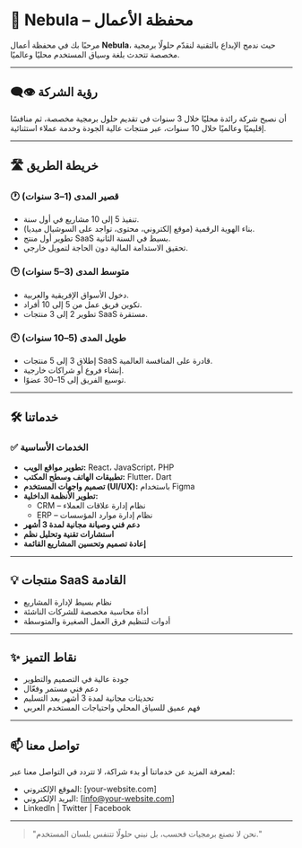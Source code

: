 # 🌌 Nebula – محفظة الأعمال

مرحبًا بك في محفظة أعمال **Nebula**، حيث ندمج الإبداع بالتقنية لنقدّم حلولًا برمجية مخصصة تتحدث بلغة وسياق المستخدم محليًا وعالميًا.

---

## 👁️‍🗨️ رؤية الشركة

أن نصبح شركة رائدة محليًا خلال 3 سنوات في تقديم حلول برمجية مخصصة، ثم منافسًا إقليميًا وعالميًا خلال 10 سنوات، عبر منتجات عالية الجودة وخدمة عملاء استثنائية.

---

## 🛣️ خريطة الطريق

### 🕐 قصير المدى (1–3 سنوات)
- تنفيذ 5 إلى 10 مشاريع في أول سنة.
- بناء الهوية الرقمية (موقع إلكتروني، محتوى، تواجد على السوشيال ميديا).
- تطوير أول منتج SaaS بسيط في السنة الثانية.
- تحقيق الاستدامة المالية دون الحاجة لتمويل خارجي.

### 🕒 متوسط المدى (3–5 سنوات)
- دخول الأسواق الإفريقية والعربية.
- تكوين فريق عمل من 5 إلى 10 أفراد.
- تطوير 2 إلى 3 منتجات SaaS مستقرة.

### 🕙 طويل المدى (5–10 سنوات)
- إطلاق 3 إلى 5 منتجات SaaS قادرة على المنافسة العالمية.
- إنشاء فروع أو شراكات خارجية.
- توسيع الفريق إلى 15–30 عضوًا.

---

## 🛠️ خدماتنا

### ✅ الخدمات الأساسية
- **تطوير مواقع الويب:** React، JavaScript، PHP
- **تطبيقات الهاتف وسطح المكتب:** Flutter، Dart
- **تصميم واجهات المستخدم (UI/UX):** باستخدام Figma
- **تطوير الأنظمة الداخلية:**
  - CRM – نظام إدارة علاقات العملاء
  - ERP – نظام إدارة موارد المؤسسات
- **دعم فني وصيانة مجانية لمدة 3 أشهر**
- **استشارات تقنية وتحليل نظم**
- **إعادة تصميم وتحسين المشاريع القائمة**

---

## 💡 منتجات SaaS القادمة

- نظام بسيط لإدارة المشاريع
- أداة محاسبة مخصصة للشركات الناشئة
- أدوات لتنظيم فرق العمل الصغيرة والمتوسطة

---

## ✨ نقاط التميز

- جودة عالية في التصميم والتطوير
- دعم فني مستمر وفعّال
- تحديثات مجانية لمدة 3 أشهر بعد التسليم
- فهم عميق للسياق المحلي واحتياجات المستخدم العربي

---

## 📫 تواصل معنا

لمعرفة المزيد عن خدماتنا أو بدء شراكة، لا تتردد في التواصل معنا عبر:

- الموقع الإلكتروني: [your-website.com]
- البريد الإلكتروني: [info@your-website.com]
- LinkedIn | Twitter | Facebook

---

> "نحن لا نصنع برمجيات فحسب، بل نبني حلولًا تتنفس بلسان المستخدم."

